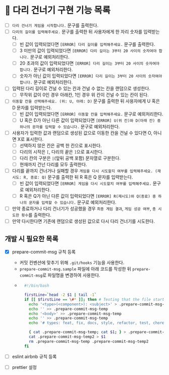 # 🚶 다리 건너기 구현 기능 목록

- [ ] `다리 건너기 게임을 시작합니다.` 문구를 출력한다.
- [ ] `다리의 길이를 입력해주세요.` 문구를 출력한 뒤 사용자에게 한 자리 숫자를 입력받는다.
  - [ ] 빈 값이 입력되었다면 `[ERROR] 다리 길이를 입력해주세요.` 문구를 출력한다.
  - [ ] 3 미만의 값이 입력되었다면 `[ERROR] 다리 길이는 3부터 20 사이의 숫자여야 합니다.` 문구로 예외처리한다.
  - [ ] 20 초과의 값이 입력되었다면 `[ERROR] 다리 길이는 3부터 20 사이의 숫자여야 합니다.` 문구로 예외처리한다.
  - [ ] 숫자가 아닌 값이 입력되었다면 `[ERROR] 다리 길이는 3부터 20 사이의 숫자여야 합니다.` 문구로 예외처리한다.
- [ ] 입력된 다리 길이로 건널 수 있는 칸과 건널 수 없는 칸을 랜덤으로 생성한다.
  - [ ] 무작위 값이 0인 경우 아래칸, 1인 경우 위 칸이 건널 수 있는 칸이 된다.
- [ ] `이동할 칸을 선택해주세요. (위: U, 아래: D)` 문구를 출력한 뒤 사용자에게 U 혹은 D 문자를 입력받는다.
  - [ ] 빈 값이 입력되었다면 `[ERROR] 이동할 칸을 입력해주세요.` 문구로 예외처리한다.
  - [ ] U 혹은 D가 아닌 다른 값이 입력되었다면 `[ERROR] U(위 칸)와 D(아래 칸) 중 하나의 문자를 입력할 수 있습니다.` 문구로 예외처리한다.
- [ ] 사용자가 입력한 값과 랜덤으로 생성된 값으로 이동한 칸을 건널 수 있다면 O, 아니면 X로 표시한다.
  - [ ] 선택하지 않은 칸은 공백 한 칸으로 표시한다.
  - [ ] 다리의 시작은 `[`, 다리의 끝은 `]`으로 표시한다.
  - [ ] 다리 칸의 구분은 `|`(앞뒤 공백 포함) 문자열로 구분한다.
  - [ ] 현재까지 건넌 다리를 모두 출력한다.
- [ ] 다리를 끝까지 건너거나 실패할 경우 `게임을 다시 시도할지 여부를 입력해주세요. (재시도: R, 종료: Q)` 문구를 출력한 뒤 R 혹은 Q 문자를 입력받는다.
  - [ ] 빈 값이 입력되었다면 `[ERROR] 게임을 다시 시도할지 여부를 입력해주세요.` 문구로 예외처리한다.
  - [ ] R 혹은 Q가 아닌 다른 값이 입력되었다면 `[ERROR] R(재시도)와 Q(종료) 중 하나의 문자를 입력할 수 있습니다.` 문구로 예외처리한다.
- [ ] 만약 종료하거나 다리 건너기가 성공했을 경우 `최종 게임 결과`, `게임 성공 여부`, `총 시도한 횟수`를 출력한다.
- [ ] 만약 다시한다면 기존에 랜덤으로 생성된 값으로 다시 다리 건너기를 시도한다.

## 개발 시 필요한 목록

- [x] prepare-commit-msg 규칙 등록

  - 커밋 컨벤션에 맞추기 위해 `.git/hooks` 기능을 사용한다.
  - `prepare-commit-msg.sample` 파일에 아래 코드를 작성한 뒤 `prepare-commit-msg`로 파일명을 변경하여 사용한다.
  - ```bash
      #!/bin/bash

      firstLine=`head -2 $1 | tail -1`
      if [[ $firstLine == \#* ]]; then # Testing that the file starts with a comment, not yet a real commit ;)
        echo '<type>(<component>): <subject>' > .prepare-commit-msg-temp
        echo '' >> .prepare-commit-msg-temp
        echo '<body>' >> .prepare-commit-msg-temp
        echo '' >> .prepare-commit-msg-temp
        echo '# types: feat, fix, docs, style, refactor, test, chore(mantean)' >> .prepare-commit-msg-temp

        { cat .prepare-commit-msg-temp; cat $1; } > .prepare-commit-msg-temp2
        cat .prepare-commit-msg-temp2 > $1
        rm .prepare-commit-msg-temp .prepare-commit-msg-temp2
      fi
    ```

- [ ] eslint airbnb 규칙 등록
- [ ] prettier 설정
